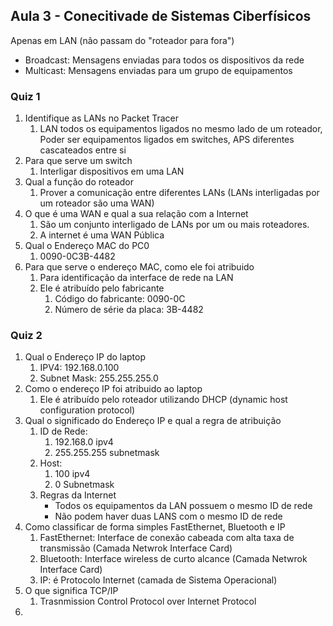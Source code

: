 ## Aula 3 - Conecitivade de Sistemas Ciberfísicos

Apenas em LAN (não passam do "roteador para fora")
* Broadcast: Mensagens enviadas para todos os dispositivos da rede
* Multicast: Mensagens enviadas para um grupo de equipamentos

### Quiz 1

1. Identifique as LANs no Packet Tracer
   1. LAN todos os equipamentos ligados no mesmo lado de um roteador, Poder ser equipamentos ligados em switches, APS diferentes cascateados entre si
2. Para que serve um switch
   1. Interligar dispositivos em uma LAN
3. Qual a função do roteador
   1. Prover a comunicação entre diferentes LANs (LANs interligadas por um roteador são uma WAN)
4. O que é uma WAN e qual a sua relação com a Internet
   1. São um conjunto interligado de LANs por um ou mais roteadores.
   2. A internet é uma WAN Pública
5. Qual o Endereço MAC do PC0
   1. 0090-0C3B-4482
6. Para que serve o endereço MAC, como ele foi atribuido
   1. Para identificação da interface de rede na LAN
   2. Ele é atribuído pelo fabricante
      1. Código do fabricante: 0090-0C 
      2. Número de série da placa: 3B-4482

### Quiz 2

1. Qual o Endereço IP do laptop
   1. IPV4: 192.168.0.100
   2. Subnet Mask: 255.255.255.0
2. Como o endereço IP foi atribuido ao laptop
   1. Ele é atribuído pelo roteador utilizando DHCP (dynamic host configuration protocol)
3. Qual o significado do Endereço IP e qual a regra de atribuição
   1. ID de Rede: 
      1. 192.168.0 ipv4
      2. 255.255.255 subnetmask
   2. Host:
      1. 100 ipv4
      2. 0 Subnetmask
   3. Regras da Internet
      * Todos os equipamentos da LAN possuem o mesmo ID de rede
      * Não podem haver duas LANS com o mesmo ID de rede 
4. Como classificar de forma simples FastEthernet, Bluetooth e IP
   1. FastEthernet: Interface de conexão cabeada com alta taxa de transmissão (Camada Netwrok Interface Card)
   2. Bluetooth: Interface wireless de curto alcance (Camada Netwrok Interface Card) 
   3. IP: é Protocolo Internet (camada de Sistema Operacional)
5. O que significa TCP/IP
   1. Trasnmission Control Protocol over Internet Protocol
6. 



